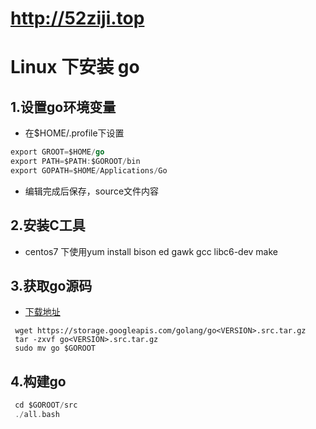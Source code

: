 # http://52ziji.top

# Linux 下安装 go

## 1.设置go环境变量
* 在$HOME/.profile下设置
```go
export GROOT=$HOME/go
export PATH=$PATH:$GOROOT/bin
export GOPATH=$HOME/Applications/Go
```
* 编辑完成后保存，source文件内容
## 2.安装C工具
* centos7 下使用yum install  bison ed gawk gcc libc6-dev make
## 3.获取go源码
* [下载地址](https://golang.org/dl/)
```
 wget https://storage.googleapis.com/golang/go<VERSION>.src.tar.gz
 tar -zxvf go<VERSION>.src.tar.gz
 sudo mv go $GOROOT
```
## 4.构建go
```go
 cd $GOROOT/src
 ./all.bash
```


